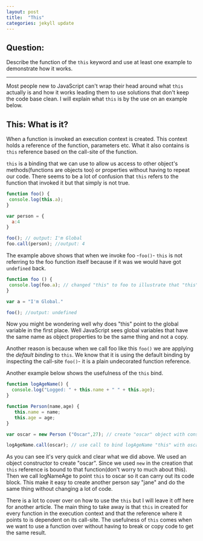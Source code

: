 ```yaml
---
layout: post
title:  "This"
categories: jekyll update
---
```


## Question:

Describe the function of the `this` keyword and use at least one example to demonstrate how it works.
<hr>

Most people new to JavaScript can't wrap their head around what `this` actually is and how it works leading them to use solutions that don't keep the code base clean. I will explain what `this` is  by the use on an example below. 


## This: What is it?

When a function is invoked an execution context is created. This context holds a reference of the function, parameters etc. What it also contains is `this` reference based on the call-site of the function.

`this` is  a binding that we can use to allow us access to other object's methods(functions are objects too) or properties without having to repeat our code. There seems to be a lot of confusion that `this` refers to the function that invoked it but that simply is not true.

```javascript
function foo() {
 console.log(this.a); 
}

var person = {
  a:4            
}

foo(); // output: I'm Global
foo.call(person); //output: 4 
```

The example above shows that when we invoke foo -`foo()`- `this` is not referring to the foo function itself because if it was we would have got `undefined` back. 

```javascript
function foo () {
 console.log(foo.a); // changed "this" to foo to illustrate that "this" is not bound to function 
}

var a = "I'm Global."

foo(); //output: undefined
```

Now you might be wondering well why does "this" point to the global variable in the first place. Well JavaScript sees global variables that have the same name as object properties to be the same thing and not a copy. 

Another reason is because when we call foo like this `foo()` we are applying the *default binding* to `this`. We know that it is using the default binding by inspecting the call-site `foo()`- it is a plain undecorated function reference.

Another example below shows the usefulness of the `this` bind.

```javascript
function logAgeName() {
  console.log("Logged: " + this.name + " " + this.age);
}

function Person(name,age) {
   this.name = name;  
   this.age = age;
}

var oscar = new Person ("Oscar",27); // create "oscar" object with constructor

logAgeName.call(oscar); // use call to bind logAgeName "this" with oscar object
```

As you can see it's very quick and clear what we did above. We used an object constructor to create "oscar". Since we used `new` in the creation that `this` reference is bound to that function(don't worry to much about this). Then we call logNameAge to point `this` to oscar so it can carry out its code block.
This make it easy to create another person say "jane" and do the same thing without changing a lot of code.

There is a lot to cover over on how to use the `this` but I will leave it off here for another article. The main thing to take away is that `this` in created for every function in the execution context and that the reference where it points to is dependent on its call-site. The usefulness of `this` comes when we want to use a function over without having to break or copy code to get the same result. 


<br>
